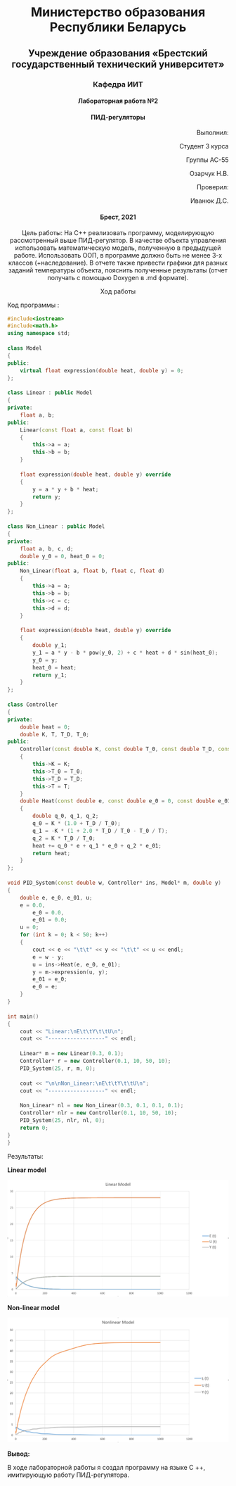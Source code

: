 # <p align="center"> Министерство образования Республики Беларусь </p>

## <p align="center"> Учреждение образования «Брестский государственный технический университет»</p>

### <p align="center"> Кафедра ИИТ</p>



#### <p align="center">Лабораторная работа №2</p>

#### <p align="center">ПИД-регуляторы</p>

<p align="right" >Выполнил: </p>

<p align="right" >Студент 3 курса</p>

<p align="right" >Группы АС-55</p>

<p align="right" >Озарчук Н.В.</p>

<p align="right" >Проверил:</p>

<p align="right" >Иванюк Д.С.</p>

#### <p align="center">Брест, 2021</p>

<p align="center">Цель работы: На C++ реализовать программу, моделирующую рассмотренный выше ПИД-регулятор. В качестве объекта управления использовать математическую модель, полученную в предыдущей работе. Использовать ООП, в программе должно быть не менее 3-х классов (+наследование). В отчете также привести графики для разных заданий температуры объекта, пояснить полученные результаты (отчет получать с помощью Doxygen в .md формате).</p>

<p align="center">Ход работы </p>

Код программы :
```c++
#include<iostream>
#include<math.h>
using namespace std;

class Model
{
public:
    virtual float expression(double heat, double y) = 0;
};

class Linear : public Model
{
private:
    float a, b;
public:
    Linear(const float a, const float b)
    {
        this->a = a;
        this->b = b;
    }

    float expression(double heat, double y) override
    {
        y = a * y + b * heat;
        return y;
    }
};

class Non_Linear : public Model
{
private:
    float a, b, c, d;
    double y_0 = 0, heat_0 = 0;
public:
    Non_Linear(float a, float b, float c, float d)
    {
        this->a = a;
        this->b = b;
        this->c = c;
        this->d = d;
    }

    float expression(double heat, double y) override
    {
        double y_1;
        y_1 = a * y - b * pow(y_0, 2) + c * heat + d * sin(heat_0);
        y_0 = y;
        heat_0 = heat;
        return y_1;
    }
};

class Controller
{
private:
    double heat = 0;
    double K, T, T_D, T_0;
public:
    Controller(const double K, const double T_0, const double T_D, const double T)
    {
        this->K = K;
        this->T_0 = T_0;
        this->T_D = T_D;
        this->T = T;
    }
    double Heat(const double e, const double e_0 = 0, const double e_01 = 0)
    {
        double q_0, q_1, q_2;
        q_0 = K * (1.0 + T_D / T_0);
        q_1 = -K * (1 + 2.0 * T_D / T_0 - T_0 / T);
        q_2 = K * T_D / T_0;
        heat += q_0 * e + q_1 * e_0 + q_2 * e_01;
        return heat;
    }
};

void PID_System(const double w, Controller* ins, Model* m, double y)
{
    double e, e_0, e_01, u;
    e = 0.0,
        e_0 = 0.0,
        e_01 = 0.0;
    u = 0;
    for (int k = 0; k < 50; k++)
    {
        cout << e << "\t\t" << y << "\t\t" << u << endl;
        e = w - y;
        u = ins->Heat(e, e_0, e_01);
        y = m->expression(u, y);
        e_01 = e_0;
        e_0 = e;
    }
}

int main()
{
    cout << "Linear:\nE\t\tY\t\tU\n";
    cout << "------------------" << endl;

    Linear* m = new Linear(0.3, 0.1);
    Controller* r = new Controller(0.1, 10, 50, 10);
    PID_System(25, r, m, 0);

    cout << "\n\nNon_Linear:\nE\t\tY\t\tU\n";
    cout << "------------------" << endl;

    Non_Linear* nl = new Non_Linear(0.3, 0.1, 0.1, 0.1);
    Controller* nlr = new Controller(0.1, 10, 50, 10);
    PID_System(25, nlr, nl, 0);
    return 0;
}
}
```
Результаты: 


**Linear model**<br>

![Screenshot LineModel](img/Linear.png)

**Non-linear model**<br>

![Screenshot Non_LineModel](img/Non_Linear.png)

**Вывод:** 

 В ходе лабораторной работы я создал программу на языке C ++, имитирующую работу ПИД-регулятора.

